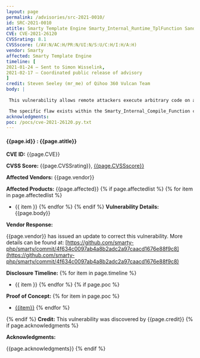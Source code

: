 ```yaml
---
layout: page
permalink: /advisories/src-2021-0010/
id: SRC-2021-0010
atitle: Smarty Template Engine Smarty_Internal_Runtime_TplFunction Sandbox Escape Remote Code Execution Vulnerability
CVE: CVE-2021-26120
CVSSrating: 8.1
CVSSscore: (/AV:N/AC:H/PR:N/UI:N/S:U/C:H/I:H/A:H)
vendor: Smarty
affected: Smarty Template Engine
timeline: [
2021-01-24 – Sent to Simon Wisselink,
2021-02-17 – Coordinated public release of advisory
]
credit: Steven Seeley (mr_me) of Qihoo 360 Vulcan Team
body: |
 
 This vulnerability allows remote attackers execute arbitrary code on affected installations of Smarty Template Engine. Authentication is context dependant and may not be required to exploit this vulnerability.

 The specific flaw exists within the Smarty_Internal_Compile_Function class. The issue results from the lack of proper validation to the name property of a function definition. An attacker can leverage this vulnerability to escape the sandbox and execute arbitrary php code.
acknowledgments:
poc: /pocs/cve-2021-26120.py.txt
---
```


#### **{{page.id}} : {{page.atitle}}**

**CVE ID:**
{{page.CVE}}

**CVSS Score:**
{{page.CVSSrating}}, [{{page.CVSSscore}}](https://nvd.nist.gov/vuln-metrics/cvss/v3-calculator?vector={{page.CVSSscore}})

**Affected Vendors:**
{{page.vendor}}

**Affected Products:**
{{page.affected}}
{% if page.affectedlist %}
{% for item in page.affectedlist %}
  - {{ item }}
{% endfor %}
{% endif %}
**Vulnerability Details:**
{{page.body}}

**Vendor Response:**

{{page.vendor}} has issued an update to correct this vulnerability. More details can be found at: [https://github.com/smarty-php/smarty/commit/4f634c0097ab4a8b2adc2a97caacd1676e88f9c8](https://github.com/smarty-php/smarty/commit/4f634c0097ab4a8b2adc2a97caacd1676e88f9c8)

**Disclosure Timeline:**
{% for item in page.timeline %}
  - {{ item }}
{% endfor %}
{% if page.poc %}

**Proof of Concept:**
{% for item in page.poc %}
  - [{{item}}]({{item}})
{% endfor %}

{% endif %}
**Credit:**
This vulnerability was discovered by {{page.credit}}
{% if page.acknowledgments %}

**Acknowledgments:**

{{page.acknowledgments}}
{% endif %}
